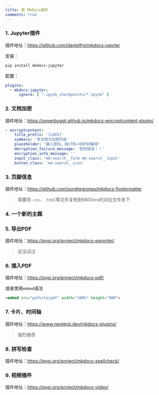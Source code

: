 ```yaml
---
title: 😎 MkDocs插件
comments: true
---
```


### 1. Jupyter插件

插件地址：https://github.com/danielfrg/mkdocs-jupyter

安装：

```bash
pip install mkdocs-jupyter
```

配置：

```yaml title='mkdocs.yml'
plugins:
  - mkdocs-jupyter:
      ignore: [ ".ipynb_checkpoints/*.ipynb" ]
```

### 2. 文档加密

插件地址：https://unverbuggt.github.io/mkdocs-encryptcontent-plugin/

```yaml
- encryptcontent:
    title_prefix: '[LOCK]'
    summary: '本文档为加密内容'
    placeholder: '输入密码，按CTRL+ENTER解锁'
    decryption_failure_message: '密码错误！！'
    encryption_info_message: ''
    input_class: 'md-search__form md-search__input'
    button_class: 'md-search__icon'
```

### 3. 页脚信息

插件地址：https://github.com/sondregronas/mkdocs-footermatter

> 需要将`.css`、`.html`等文件复制到MkDocs的对应文件夹下

### 4. 一个新的主题



### 5. 导出PDF

插件地址：https://pypi.org/project/mkdocs-exporter/

> 还没试过

### 6. 插入PDF

插件地址：https://pypi.org/project/mkdocs-pdf/

或者使用`embed`语法

```html
<embed src="path/to/pdf" width="100%" height="900">
```

### 7. 卡片、时间轴

插件地址：https://www.neoteroi.dev/mkdocs-plugins/

> 强烈推荐

### 8. 拼写检查

插件地址：https://pypi.org/project/mkdocs-spellcheck/

### 9. 视频插件

插件地址：https://pypi.org/project/mkdocs-video/